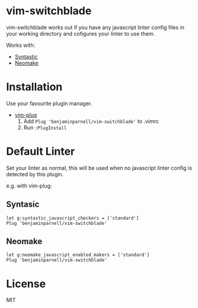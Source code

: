 vim-switchblade
===============

vim-switchblade works out if you have any javascript linter config files in
your working directory and cofigures your linter to use them.

Works with:

  * [Syntastic](https://github.com/scrooloose/syntastic)
  * [Neomake](https://github.com/neomake/neomake)

Installation
============

Use your favourite plugin manager.

- [vim-plug](https://github.com/junegunn/vim-plug)
  1. Add `Plug 'benjaminparnell/vim-switchblade'` to .vimrc
  2. Run `:PlugInstall`

Default Linter
==============

Set your  linter as normal, this will be used when no javascript linter config
is detected by this plugin.

e.g. with vim-plug:

Syntasic
--------

```
let g:syntastic_javascript_checkers = ['standard']
Plug 'benjaminparnell/vim-switchblade'
```

Neomake
-------

```
let g:neomake_javascript_enabled_makers = ['standard']
Plug 'benjaminparnell/vim-switchblade'
```

License
=======

MIT
